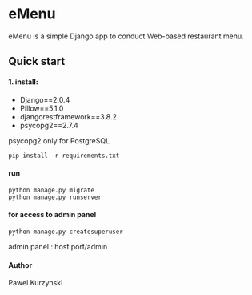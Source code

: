 eMenu
=====

eMenu is a simple Django app to conduct Web-based restaurant menu. 

Quick start
-----------

#### 1. install:

 * Django==2.0.4
 * Pillow==5.1.0
 * djangorestframework==3.8.2
 * psycopg2==2.7.4
 
 psycopg2 only for PostgreSQL
 
    pip install -r requirements.txt

#### run

    python manage.py migrate
    python manage.py runserver

#### for access to admin panel 

    python manage.py createsuperuser

admin panel : host:port/admin 

#### Author

Pawel Kurzynski

